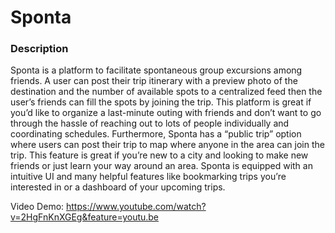 # Sponta

### Description
Sponta is a platform to facilitate spontaneous group excursions among friends. A user can post their trip itinerary with a preview photo of the destination and the number of available spots to a centralized feed then the user’s friends can fill the spots by joining the trip. This platform is great if you’d like to organize a last-minute outing with friends and don’t want to go through the hassle of reaching out to lots of people individually and coordinating schedules. Furthermore, Sponta has a “public trip” option where users can post their trip to map where anyone in the area can join the trip. This feature is great if you’re new to a city and looking to make new friends or just learn your way around an area. Sponta is equipped with an intuitive UI and many helpful features like bookmarking trips you’re interested in or a dashboard of your upcoming trips.

Video Demo:
https://www.youtube.com/watch?v=2HgFnKnXGEg&feature=youtu.be
